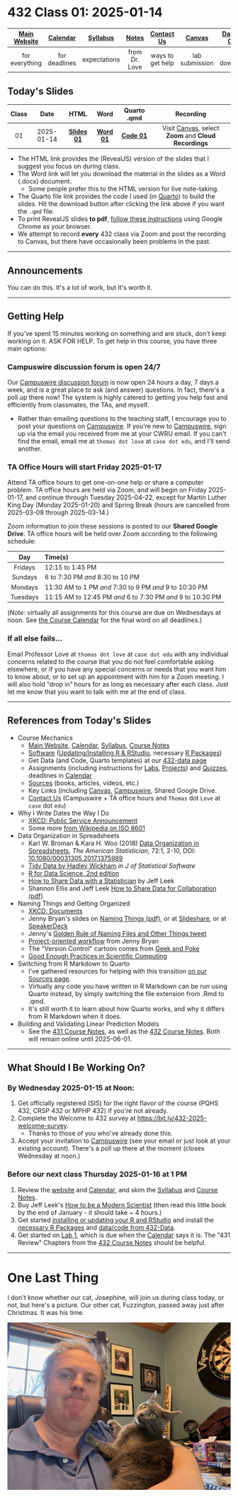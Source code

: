 # 432 Class 01: 2025-01-14

[Main Website](https://thomaselove.github.io/432-2025/) | [Calendar](https://thomaselove.github.io/432-2025/calendar.html) | [Syllabus](https://thomaselove.github.io/432-syllabus-2025/) | [Notes](https://thomaselove.github.io/432-notes/) | [Contact Us](https://thomaselove.github.io/432-2025/contact.html) | [Canvas](https://canvas.case.edu) | [Data and Code](https://github.com/THOMASELOVE/432-data) | [Sources](https://github.com/THOMASELOVE/432-classes-2024/tree/main/sources)
:-----------: | :--------------: | :----------: | :---------: | :-------------: | :-----------: | :------------: |:------:
for everything | for deadlines | expectations | from Dr. Love | ways to get help | lab submission | for downloads | to read

## Today's Slides

Class | Date | HTML | Word | Quarto .qmd | Recording
:---: | :--------: | :------: | :------: | :------: | :-------------:
01 | 2025-01-14 | **[Slides 01](https://thomaselove.github.io/432-slides-2025/slides01.html)** | **[Word 01](https://thomaselove.github.io/432-slides-2025/slides01w.docx)** | **[Code 01](https://github.com/THOMASELOVE/432-slides-2025/blob/main/slides01.qmd)** | Visit [Canvas](https://canvas.case.edu/), select **Zoom** and **Cloud Recordings**

- The HTML link provides the (RevealJS) version of the slides that I suggest you focus on during class.
- The Word link will let you download the material in the slides as a Word (.docx) document.
    - Some people prefer this to the HTML version for live note-taking.
- The Quarto file link provides the code I used (in [Quarto](https://quarto.org/)) to build the slides. Hit the download button after clicking the link above if you want the `.qmd` file.
- To print RevealJS slides **to pdf**, [follow these instructions](https://quarto.org/docs/presentations/revealjs/presenting.html#print-to-pdf) using Google Chrome as your browser.
- We attempt to record **every** 432 class via Zoom and post the recording to Canvas, but there have occasionally been problems in the past.

---

## Announcements
 
You can do this. It's a lot of work, but it's worth it.



---

## Getting Help

If you’ve spent 15 minutes working on something and are stuck, don’t keep working on it. ASK FOR HELP. To get help in this course, you have three main options:

### Campuswire discussion forum is open 24/7

Our [Campuswire discussion forum](https://campuswire.com/) is now open 24 hours a day, 7 days a week, and is a great place to ask (and answer) questions. In fact, there's a poll up there now! The system is highly catered to getting you help fast and efficiently from classmates, the TAs, and myself. 

- Rather than emailing questions to the teaching staff, I encourage you to post your questions on [Campuswire](https://campuswire.com/). If you’re new to [Campuswire](https://campuswire.com/), sign up via the email you received from me at your CWRU email. If you can't find the email, email me at `thomas dot love` at `case dot edu`, and I'll send another.

### TA Office Hours will start Friday 2025-01-17

Attend TA office hours to get one-on-one help or share a computer problem. TA office hours are held via Zoom, and will begin on Friday 2025-01-17, and continue through Tuesday 2025-04-22, except for Martin Luther King Day (Monday 2025-01-20) and Spring Break (hours are cancelled from 2025-03-08 through 2025-03-14.) 

Zoom information to join these sessions is posted to our **Shared Google Drive**. TA office hours will be held over Zoom according to the following schedule:

Day	| Time(s)
:---------: | :-------------------------------------------------------------
Fridays | 12:15 to 1:45 PM
Sundays	| 6 to 7:30 PM *and* 8:30 to 10 PM
Mondays	| 11:30 AM to 1 PM *and* 7:30 to 9 PM *and* 9 to 10:30 PM
Tuesdays | 11:15 AM to 12:45 PM *and* 6 to 7:30 PM *and* 9 to 10:30 PM

(*Note*: virtually all assignments for this course are due on Wednesdays at noon. See [the Course Calendar](https://thomaselove.github.io/432-2025/calendar.html) for the final word on all deadlines.)

### If all else fails...

Email Professor Love at `thomas dot love` at `case dot edu` with any individual concerns related to the course that you do not feel comfortable asking elsewhere, or if you have any special concerns or needs that you want him to know about, or to set up an appointment with him for a Zoom meeting. I will also hold “drop in” hours for as long as necessary after each class. Just let me know that you want to talk with me at the end of class.

---

## References from Today's Slides

- Course Mechanics
    - [Main Website](https://thomaselove.github.io/432-2025/), [Calendar](https://thomaselove.github.io/432-2025/calendar.html), [Syllabus](https://thomaselove.github.io/432-syllabus-2025/), [Course Notes](https://thomaselove.github.io/432-notes/)
    - [Software](https://thomaselove.github.io/432-2025/software.html) ([Updating/Installing R & RStudio](https://thomaselove.github.io/432-2025/software.html#installing-r-and-rstudio), necessary [R Packages](https://thomaselove.github.io/432-2025/software.html#r-packages-to-install))
    - Get Data (and Code, Quarto templates) at our [432-data page](https://github.com/THOMASELOVE/432-data)
    - Assignments (including instructions for [Labs](https://thomaselove.github.io/432-2025/lab1.html), [Projects](https://thomaselove.github.io/432-2025/projA.html)) and [Quizzes](https://thomaselove.github.io/432-2025/quiz1.html), deadlines in [Calendar](https://thomaselove.github.io/432-2025/calendar.html)
    - [Sources](https://github.com/THOMASELOVE/432-sources) (books, articles, videos, etc.)
    - Key Links (including [Canvas](https://canvas.case.edu/), [Campuswire](https://campuswire.com/), Shared Google Drive.
    - [Contact Us](https://thomaselove.github.io/432-2025/contact.html) (Campuswire + TA office hours and `Thomas` dot `Love` at `case` dot `edu`)
- Why I Write Dates the Way I Do
    - [XKCD: Public Service Announcement](https://xkcd.com/1179/)
    - Some more [from Wikipedia on ISO 8601](https://en.wikipedia.org/wiki/ISO_8601)
- Data Organization in Spreadsheets 
    - Karl W. Broman & Kara H. Woo (2018) [Data Organization in Spreadsheets]([pdf/Broman_and_Woo_2018_Data_Organization_in_Spreadsheets.pdf](https://github.com/THOMASELOVE/432-sources/pdf/Broman_and_Woo_2018_Data_Organization_in_Spreadsheets.pdf)), *The American Statistician*, 72:1, 2-10, DOI: [10.1080/00031305.2017.1375989](https://doi.org/10.1080/00031305.2017.1375989)
    - [Tidy Data by Hadley Wickham](https://www.jstatsoft.org/article/view/v059i10) in *J of Statistical Software*
    - [R for Data Science, 2nd edition](https://r4ds.hadley.nz/)
    - [How to Share Data with a Statistician](https://github.com/jtleek/datasharing) by Jeff Leek
    - Shannon Ellis and Jeff Leek [How to Share Data for Collaboration (pdf)](https://peerj.com/preprints/3139v5.pdf)
- Naming Things and Getting Organized
    - [XKCD: Documents](https://xkcd.com/1459/)
    - Jenny Bryan's slides on [Naming Things (pdf)](http://www2.stat.duke.edu/~rcs46/lectures_2015/01-markdown-git/slides/naming-slides/naming-slides.pdf), or at [Slideshare](https://www.slideshare.net/milkers/naming-things), or at [SpeakerDeck](https://speakerdeck.com/jennybc/how-to-name-files)
    - Jenny's [Golden Rule of Naming Files and Other Things tweet](https://twitter.com/jennybryan/status/807805087544328192?lang=en)
    - [Project-oriented workflow](https://www.tidyverse.org/blog/2017/12/workflow-vs-script/) from Jenny Bryan
    - The "Version Control" cartoon comes from [Geek and Poke](https://geek-and-poke.com/)
    - [Good Enough Practices in Scientific Computing](http://bit.ly/good-enuff)
- Switching from R Markdown to Quarto
    - I've gathered resources for helping with this transition [on our Sources page](https://github.com/THOMASELOVE/432-sources).
    - Virtually any code you have written in R Markdown can be run using Quarto instead, by simply switching the file extension from .Rmd to .qmd.
    - It's still worth it to learn about how Quarto works, and why it differs from R Markdown when it does.
- Building and Validating Linear Prediction Models
    - See the [431 Course Notes](https://thomaselove.github.io/431-book/), as well as the [432 Course Notes](https://thomaselove.github.io/432-notes/). Both will remain online until 2025-06-01.

---

## What Should I Be Working On?

### By Wednesday 2025-01-15 at Noon:

1. Get officially registered (SIS) for the right flavor of the course (PQHS 432, CRSP 432 or MPHP 432) if you're not already.
2. Complete the Welcome to 432 survey at <https://bit.ly/432-2025-welcome-survey>.
    - Thanks to those of you who've already done this.
3. Accept your invitation to [Campuswire](https://campuswire.com/) (see your email or just look at your existing account). There's a poll up there at the moment (closes Wednesday at noon.)

### Before our next class Thursday 2025-01-16 at 1 PM

1. Review the [website](https://thomaselove.github.io/432-2025/) and [Calendar](https://thomaselove.github.io/432-2025/calendar.html), and skim the [Syllabus](https://thomaselove.github.io/432-syllabus-2025/) and [Course Notes](https://thomaselove.github.io/432-notes/).
2. Buy Jeff Leek's [How to be a Modern Scientist](https://leanpub.com/modernscientist) (then read this little book by the end of January - it should take ~ 4 hours.)
3. Get started [installing or updating your R and RStudio](https://thomaselove.github.io/432-2025/software.html) and install the [necessary R Packages](https://thomaselove.github.io/432-2025/software.html#r-packages-to-install) and [data/code from 432-Data](https://github.com/THOMASELOVE/432-data).
4. Get started on [Lab 1](https://thomaselove.github.io/432-2025/lab1.html), which is due when the [Calendar](https://thomaselove.github.io/432-2025/calendar.html) says it is. The "431 Review" Chapters from the [432 Course Notes](https://thomaselove.github.io/432-notes/) should be helpful.

---

# One Last Thing

I don't know whether our cat, Josephine, will join us during class today, or not, but here's a picture. Our other cat, Fuzzington, passed away just after Christmas. It was his time.

![](josie_1.jpg)
